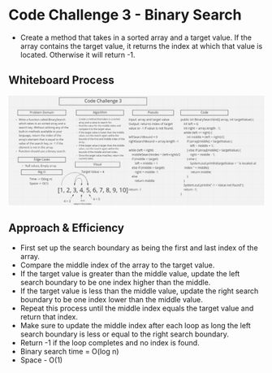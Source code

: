 # Code Challenge 3 - Binary Search

- Create a method that takes in a sorted array and a target value. If the array contains the target value, it returns the index at which that value is located. Otherwise it will return -1.

## Whiteboard Process
![](./java/cc3/cc3Whiteboard.png)

## Approach & Efficiency

- First set up the search boundary as being the first and last index of the array.
- Compare the middle index of the array to the target value.
- If the target value is greater than the middle value, update the left search boundary to be one index higher than the middle.
- If the target value is less than the middle value, update the right search boundary to be one index lower than the middle value.
- Repeat this process until the middle index equals the target value and return that index.
- Make sure to update the middle index after each loop as long the left search boundary is less or equal to the right search boundary.
- Return -1 if the loop completes and no index is found.
- Binary search time = O(log n)
- Space - O(1)
